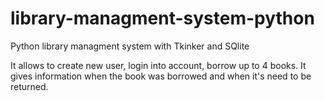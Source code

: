 # library-managment-system-python
Python library managment system with Tkinker and SQlite

It allows to create new user, login into account, borrow up to 4 books.
It gives information when the book was borrowed and when it's need to be returned.
